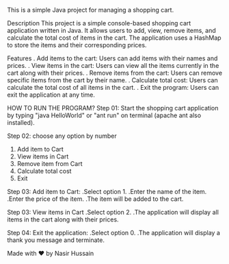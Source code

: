 This is a simple Java project for managing a shopping cart.

Description
This project is a simple console-based shopping cart application written in Java. It allows users to add, view, remove items, and calculate the total cost of items in the cart. The application uses a HashMap to store the items and their corresponding prices.

Features
. Add items to the cart: Users can add items with their names and prices.
. View items in the cart: Users can view all the items currently in the cart along with their prices.
. Remove items from the cart: Users can remove specific items from the cart by their name.
. Calculate total cost: Users can calculate the total cost of all items in the cart.
. Exit the program: Users can exit the application at any time.


HOW TO RUN THE PROGRAM?
Step 01: Start the shopping cart application by typing "java HelloWorld"
or "ant run" on terminal (apache ant also installed).

Step 02: choose any option by number
1. Add item to Cart
2. View items in Cart
3. Remove item from Cart
4. Calculate total cost
0. Exit

Step 03: Add item to Cart:
  .Select option 1.
  .Enter the name of the item.
  .Enter the price of the item.
  .The item will be added to the cart.

Step 03: View items in Cart
  .Select option 2.
  .The application will display all items in the cart along with their prices.

Step 04: Exit the application:
  .Select option 0.
  .The application will display a thank you message and terminate.


  Made with ❤️ by 
  Nasir Hussain
 
